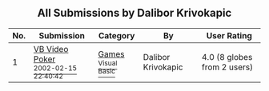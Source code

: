 ﻿<div align="center">

## All Submissions by Dalibor Krivokapic

</div>

No.  | Submission | Category | By   | User Rating
---- | ---------- | -------- | ---- | -----------
1 | [VB Video Poker<br /><sup>2002-02-15 22:40:42</sup>](https://github.com/Planet-Source-Code/dalibor-krivokapic-vb-video-poker__1-31839) | [Games<br /><sup>Visual Basic</sup>](../ByCategory/games__1-38.md) | Dalibor Krivokapic | 4.0 (8 globes from 2 users)
